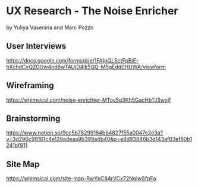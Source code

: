 # UX Research - The Noise Enricher

by Yuliya Vasenina and Marc Pozzo

## User Interviews

https://docs.google.com/forms/d/e/1FAIpQLSctFpBiE-hXchdCvQZGOw4nd6wTAUjD4lk5QQ-M5gEdd0HUWA/viewform

## Wireframing

https://whimsical.com/noise-enrichter-MTov5q3Kh5GacHbTJ3wojf

## Brainstorming

https://www.notion.so/9cc5b78299164bb4827f55a0047e2e3a?v=3d296c99161c4e129adeaa9b399a4b40&p=e8d93846b3d143af83ef80b1241bf911

## Site Map

https://whimsical.com/site-map-RwYpC84rVCx72NgiwSfpFa
